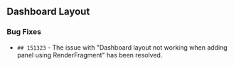 ##  Dashboard Layout

###    Bug Fixes

- `## 151323` - The issue with "Dashboard layout not working when adding panel using RenderFragment" has been resolved.
